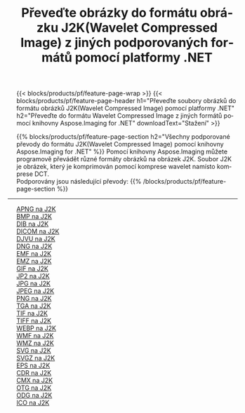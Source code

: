 ﻿---
title: Převeďte obrázky do formátu obrázku J2K(Wavelet Compressed Image) z jiných podporovaných formátů pomocí platformy .NET 
weight: 3920
url: /cs/net/conversion/to/j2k 
lang: cs
langdirlevel: 2
locales: zh-hans,ja,it,ru,de,es,fr,nl,id,lt,pl,pt,vi,tr,ko,zh-hant,ar,hi,th,sv,cs,uk,he
description: Pomocí knihovny Aspose.Imaging for .NET je snadné převést do formátu J2K(Wavelet Compressed Image) z jiných podporovaných formátů obrázků
---

{{< blocks/products/pf/feature-page-wrap >}}
{{< blocks/products/pf/feature-page-header h1="Převeďte soubory obrázků do formátu obrázků J2K(Wavelet Compressed Image) pomocí platformy .NET" h2="Převeďte do formátu Wavelet Compressed Image z jiných formátů pomocí knihovny Aspose.Imaging for .NET" downloadText="Stažení" >}}


{{% blocks/products/pf/feature-page-section  h2="Všechny podporované převody do formátu J2K(Wavelet Compressed Image) pomocí knihovny Aspose.Imaging for .NET" %}}
Pomocí knihovny Aspose.Imaging můžete programově převádět různé formáty obrázků na obrázek J2K. Soubor J2K je obrázek, který je komprimován pomocí komprese wavelet namísto komprese DCT.
<br/>
Podporovány jsou následující převody:
{{% /blocks/products/pf/feature-page-section %}}
<div class="container-fluid productfamilypage bg-gray">
    <div class="convertypes bg-gray agp-content section">
        <div class="container">
		<hr style="margin-left:-20px;"/>
		<div class="row other-converters">
		    <div class='col-md-2 other-converter remove-lp remove-rp'><a href="/imaging/cs/net/conversion/apng-to-j2k" >APNG na J2K</a></div>
<div class='col-md-2 other-converter remove-lp remove-rp'><a href="/imaging/cs/net/conversion/bmp-to-j2k" >BMP na J2K</a></div>
<div class='col-md-2 other-converter remove-lp remove-rp'><a href="/imaging/cs/net/conversion/dib-to-j2k" >DIB na J2K</a></div>
<div class='col-md-2 other-converter remove-lp remove-rp'><a href="/imaging/cs/net/conversion/dicom-to-j2k" >DICOM na J2K</a></div>
<div class='col-md-2 other-converter remove-lp remove-rp'><a href="/imaging/cs/net/conversion/djvu-to-j2k" >DJVU na J2K</a></div>
<div class='col-md-2 other-converter remove-lp remove-rp'><a href="/imaging/cs/net/conversion/dng-to-j2k" >DNG na J2K</a></div>
<div class='col-md-2 other-converter remove-lp remove-rp'><a href="/imaging/cs/net/conversion/emf-to-j2k" >EMF na J2K</a></div>
<div class='col-md-2 other-converter remove-lp remove-rp'><a href="/imaging/cs/net/conversion/emz-to-j2k" >EMZ na J2K</a></div>
<div class='col-md-2 other-converter remove-lp remove-rp'><a href="/imaging/cs/net/conversion/gif-to-j2k" >GIF na J2K</a></div>
<div class='col-md-2 other-converter remove-lp remove-rp'><a href="/imaging/cs/net/conversion/jp2-to-j2k" >JP2 na J2K</a></div>
<div class='col-md-2 other-converter remove-lp remove-rp'><a href="/imaging/cs/net/conversion/jpg-to-j2k" >JPG na J2K</a></div>
<div class='col-md-2 other-converter remove-lp remove-rp'><a href="/imaging/cs/net/conversion/jpeg-to-j2k" >JPEG na J2K</a></div>
<div class='col-md-2 other-converter remove-lp remove-rp'><a href="/imaging/cs/net/conversion/png-to-j2k" >PNG na J2K</a></div>
<div class='col-md-2 other-converter remove-lp remove-rp'><a href="/imaging/cs/net/conversion/tga-to-j2k" >TGA na J2K</a></div>
<div class='col-md-2 other-converter remove-lp remove-rp'><a href="/imaging/cs/net/conversion/tif-to-j2k" >TIF na J2K</a></div>
<div class='col-md-2 other-converter remove-lp remove-rp'><a href="/imaging/cs/net/conversion/tiff-to-j2k" >TIFF na J2K</a></div>
<div class='col-md-2 other-converter remove-lp remove-rp'><a href="/imaging/cs/net/conversion/webp-to-j2k" >WEBP na J2K</a></div>
<div class='col-md-2 other-converter remove-lp remove-rp'><a href="/imaging/cs/net/conversion/wmf-to-j2k" >WMF na J2K</a></div>
<div class='col-md-2 other-converter remove-lp remove-rp'><a href="/imaging/cs/net/conversion/wmz-to-j2k" >WMZ na J2K</a></div>
<div class='col-md-2 other-converter remove-lp remove-rp'><a href="/imaging/cs/net/conversion/svg-to-j2k" >SVG na J2K</a></div>
<div class='col-md-2 other-converter remove-lp remove-rp'><a href="/imaging/cs/net/conversion/svgz-to-j2k" >SVGZ na J2K</a></div>
<div class='col-md-2 other-converter remove-lp remove-rp'><a href="/imaging/cs/net/conversion/eps-to-j2k" >EPS na J2K</a></div>
<div class='col-md-2 other-converter remove-lp remove-rp'><a href="/imaging/cs/net/conversion/cdr-to-j2k" >CDR na J2K</a></div>
<div class='col-md-2 other-converter remove-lp remove-rp'><a href="/imaging/cs/net/conversion/cmx-to-j2k" >CMX na J2K</a></div>
<div class='col-md-2 other-converter remove-lp remove-rp'><a href="/imaging/cs/net/conversion/otg-to-j2k" >OTG na J2K</a></div>
<div class='col-md-2 other-converter remove-lp remove-rp'><a href="/imaging/cs/net/conversion/odg-to-j2k" >ODG na J2K</a></div>
<div class='col-md-2 other-converter remove-lp remove-rp'><a href="/imaging/cs/net/conversion/ico-to-j2k" >ICO na J2K</a></div>
                </div>
        </div>
    </div>
</div>
<br/>

